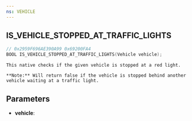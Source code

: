 ```yaml
---
ns: VEHICLE
---
```

## IS_VEHICLE_STOPPED_AT_TRAFFIC_LIGHTS

```c
// 0x2959F696AE390A99 0x69200FA4
BOOL IS_VEHICLE_STOPPED_AT_TRAFFIC_LIGHTS(Vehicle vehicle);
```

```
This native checks if the given vehicle is stopped at a red light.

**Note:** Will return false if the vehicle is stopped behind another vehicle waiting at a traffic light.
```

## Parameters
* **vehicle**:

